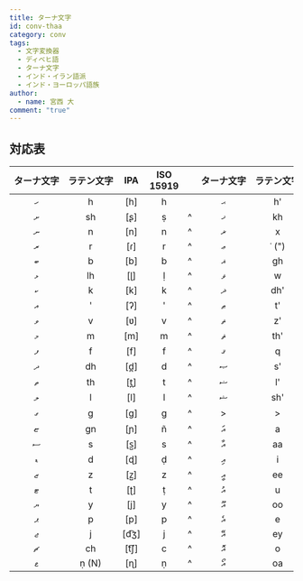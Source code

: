 ```yaml
---
title: ターナ文字
id: conv-thaa
category: conv
tags:
  - 文字変換器
  - ディベヒ語
  - ターナ文字
  - インド・イラン語派
  - インド・ヨーロッパ語族
author:
  - name: 宮西 大
comment: "true"
---
```

<HLConverter src="/conv/thaa.tsv" dirRight="rtl"/>

## 対応表

|タ⁠ー⁠ナ⁠文⁠字|ラ⁠テ⁠ン⁠文⁠字|IPA|ISO 15919| |タ⁠ー⁠ナ⁠文⁠字|ラ⁠テ⁠ン⁠文⁠字|IPA|ISO 15919|ア⁠ラ⁠ビ⁠ア⁠文⁠字|
|:----:|:----:|:----:|:----:|:----:|:----:|:----:|:----:|:----:|:----:|
|ހ|h|[h]|h| |ޙ|h'|[ħ]|h̤|ح|
|ށ|sh|[ʂ]|ṣ|^|ޚ|kh|[x]|k͟h|خ|
|ނ|n|[n]|n|^|ޜ|x|[ʒ]|ž|ژ|
|ރ|r|[ɾ]|r|^|ޢ|ʿ (")|[ʕ]|‘|ع|
|ބ|b|[b]|b|^|ޣ|gh|[ɣ]|ġ|غ|
|ޅ|lh|[ɭ]|ḷ|^|ޥ|w|[w]|w|و|
|ކ|k|[k]|k|^|ޛ|dh'|[ð]|ẕ|ذ|
|އ|'|[ʔ]|'|^|ޠ|t'|[tˤ]|t̤|ط|
|ވ|v|[ʋ]|v|^|ޡ|z'|[ðˤ]|ẓ|ظ|
|މ|m|[m]|m|^|ޘ|th'|[θ]|s̱|ث|
|ފ|f|[f]|f|^|ޤ|q|[q]|q|ق|
|ދ|dh|[d̪]|d|^|ޞ|s'|[sˤ]|s̤|ص|
|ތ|th|[t̪]|t|^|ޟ|l'|[dˤ]|ż|ض|
|ލ|l|[l]|l|^|ޝ|sh'|[ʃ]|ś|ش|
|ގ|g|[ɡ]|g|^|>|>|>|**母音**| |
|ޏ|gn|[ɲ]|ñ|^|އަ|a|[a]|a|^|
|ސ|s|[s̺]|s|^|އާ|aa|[aː]|ā|^|
|ޑ|d|[ɖ]|ḍ|^|އި|i|[i]|i|^|
|ޒ|z|[z̺]|z|^|އީ|ee|[iː]|ī|^|
|ޓ|t|[ʈ]|ṭ|^|އު|u|[u]|u|^|
|ޔ|y|[j]|y|^|އޫ|oo|[uː]|ū|^|
|ޕ|p|[p]|p|^|އެ|e|[e]|e|^|
|ޖ|j|[d͡ʒ]|j|^|އޭ|ey|[eː]|ē|^|
|ޗ|ch|[t͡ʃ]|c|^|އޮ|o|[o]|o|^|
|ޱ|ṇ (N)|[ɳ]|ṇ|^|އޯ|oa|[oː]|ō|^|

